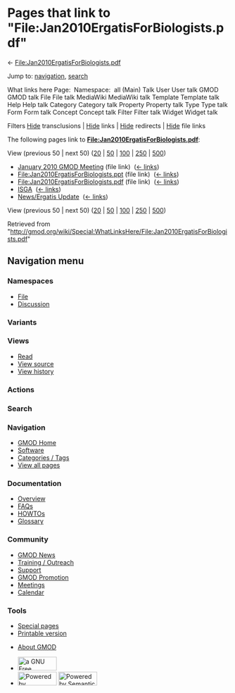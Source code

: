 <div id="mw-page-base" class="noprint">

</div>

<div id="mw-head-base" class="noprint">

</div>

<div id="content" class="mw-body" role="main">

<span id="top"></span>

<div id="mw-js-message" style="display:none;">

</div>



# <span dir="auto">Pages that link to "File:Jan2010ErgatisForBiologists.pdf"</span>

<div id="bodyContent">

<div id="contentSub">

←
[File:Jan2010ErgatisForBiologists.pdf](/wiki/File:Jan2010ErgatisForBiologists.pdf "File:Jan2010ErgatisForBiologists.pdf")

</div>

<div id="jump-to-nav" class="mw-jump">

Jump to: [navigation](#mw-navigation), [search](#p-search)

</div>

<div id="mw-content-text">

What links here Page:  Namespace:  all (Main) Talk User User talk GMOD
GMOD talk File File talk MediaWiki MediaWiki talk Template Template talk
Help Help talk Category Category talk Property Property talk Type Type
talk Form Form talk Concept Concept talk Filter Filter talk Widget
Widget talk

Filters
[Hide](/mediawiki/index.php?title=Special:WhatLinksHere/File:Jan2010ErgatisForBiologists.pdf&hidetrans=1 "Special:WhatLinksHere/File:Jan2010ErgatisForBiologists.pdf")
transclusions \|
[Hide](/mediawiki/index.php?title=Special:WhatLinksHere/File:Jan2010ErgatisForBiologists.pdf&hidelinks=1 "Special:WhatLinksHere/File:Jan2010ErgatisForBiologists.pdf")
links \|
[Hide](/mediawiki/index.php?title=Special:WhatLinksHere/File:Jan2010ErgatisForBiologists.pdf&hideredirs=1 "Special:WhatLinksHere/File:Jan2010ErgatisForBiologists.pdf")
redirects \|
[Hide](/mediawiki/index.php?title=Special:WhatLinksHere/File:Jan2010ErgatisForBiologists.pdf&hideimages=1 "Special:WhatLinksHere/File:Jan2010ErgatisForBiologists.pdf")
file links

The following pages link to
**[File:Jan2010ErgatisForBiologists.pdf](/wiki/File:Jan2010ErgatisForBiologists.pdf "File:Jan2010ErgatisForBiologists.pdf")**:

View (previous 50 \| next 50)
([20](/mediawiki/index.php?title=Special:WhatLinksHere/File:Jan2010ErgatisForBiologists.pdf&limit=20 "Special:WhatLinksHere/File:Jan2010ErgatisForBiologists.pdf")
\|
[50](/mediawiki/index.php?title=Special:WhatLinksHere/File:Jan2010ErgatisForBiologists.pdf&limit=50 "Special:WhatLinksHere/File:Jan2010ErgatisForBiologists.pdf")
\|
[100](/mediawiki/index.php?title=Special:WhatLinksHere/File:Jan2010ErgatisForBiologists.pdf&limit=100 "Special:WhatLinksHere/File:Jan2010ErgatisForBiologists.pdf")
\|
[250](/mediawiki/index.php?title=Special:WhatLinksHere/File:Jan2010ErgatisForBiologists.pdf&limit=250 "Special:WhatLinksHere/File:Jan2010ErgatisForBiologists.pdf")
\|
[500](/mediawiki/index.php?title=Special:WhatLinksHere/File:Jan2010ErgatisForBiologists.pdf&limit=500 "Special:WhatLinksHere/File:Jan2010ErgatisForBiologists.pdf"))

- [January 2010 GMOD
  Meeting](/wiki/January_2010_GMOD_Meeting "January 2010 GMOD Meeting")
  (file link) ‎ <span class="mw-whatlinkshere-tools">([←
  links](/mediawiki/index.php?title=Special:WhatLinksHere&target=January+2010+GMOD+Meeting "Special:WhatLinksHere"))</span>
- [File:Jan2010ErgatisForBiologists.ppt](/wiki/File:Jan2010ErgatisForBiologists.ppt "File:Jan2010ErgatisForBiologists.ppt")
  (file link) ‎ <span class="mw-whatlinkshere-tools">([←
  links](/mediawiki/index.php?title=Special:WhatLinksHere&target=File%3AJan2010ErgatisForBiologists.ppt "Special:WhatLinksHere"))</span>
- [File:Jan2010ErgatisForBiologists.pdf](/wiki/File:Jan2010ErgatisForBiologists.pdf "File:Jan2010ErgatisForBiologists.pdf")
  (file link) ‎ <span class="mw-whatlinkshere-tools">([←
  links](/mediawiki/index.php?title=Special:WhatLinksHere&target=File%3AJan2010ErgatisForBiologists.pdf "Special:WhatLinksHere"))</span>
- [ISGA](/wiki/ISGA "ISGA") ‎ <span class="mw-whatlinkshere-tools">([←
  links](/mediawiki/index.php?title=Special:WhatLinksHere&target=ISGA "Special:WhatLinksHere"))</span>
- [News/Ergatis Update](/wiki/News/Ergatis_Update "News/Ergatis Update")
  ‎ <span class="mw-whatlinkshere-tools">([←
  links](/mediawiki/index.php?title=Special:WhatLinksHere&target=News%2FErgatis+Update "Special:WhatLinksHere"))</span>

View (previous 50 \| next 50)
([20](/mediawiki/index.php?title=Special:WhatLinksHere/File:Jan2010ErgatisForBiologists.pdf&limit=20 "Special:WhatLinksHere/File:Jan2010ErgatisForBiologists.pdf")
\|
[50](/mediawiki/index.php?title=Special:WhatLinksHere/File:Jan2010ErgatisForBiologists.pdf&limit=50 "Special:WhatLinksHere/File:Jan2010ErgatisForBiologists.pdf")
\|
[100](/mediawiki/index.php?title=Special:WhatLinksHere/File:Jan2010ErgatisForBiologists.pdf&limit=100 "Special:WhatLinksHere/File:Jan2010ErgatisForBiologists.pdf")
\|
[250](/mediawiki/index.php?title=Special:WhatLinksHere/File:Jan2010ErgatisForBiologists.pdf&limit=250 "Special:WhatLinksHere/File:Jan2010ErgatisForBiologists.pdf")
\|
[500](/mediawiki/index.php?title=Special:WhatLinksHere/File:Jan2010ErgatisForBiologists.pdf&limit=500 "Special:WhatLinksHere/File:Jan2010ErgatisForBiologists.pdf"))

</div>

<div class="printfooter">

Retrieved from
"<http://gmod.org/wiki/Special:WhatLinksHere/File:Jan2010ErgatisForBiologists.pdf>"

</div>

<div id="catlinks" class="catlinks catlinks-allhidden">

</div>

<div class="visualClear">

</div>

</div>

</div>

<div id="mw-navigation">

## Navigation menu

<div id="mw-head">



<div id="left-navigation">

<div id="p-namespaces" class="vectorTabs" role="navigation"
aria-labelledby="p-namespaces-label">

### Namespaces

- <span id="ca-nstab-image"><a href="/wiki/File:Jan2010ErgatisForBiologists.pdf" accesskey="c"
  title="View the file page [c]">File</a></span>
- <span id="ca-talk"><a
  href="/mediawiki/index.php?title=File_talk:Jan2010ErgatisForBiologists.pdf&amp;action=edit&amp;redlink=1"
  accesskey="t"
  title="Discussion about the content page [t]">Discussion</a></span>

</div>

<div id="p-variants" class="vectorMenu emptyPortlet" role="navigation"
aria-labelledby="p-variants-label">

### 

### Variants[](#)

<div class="menu">

</div>

</div>

</div>

<div id="right-navigation">

<div id="p-views" class="vectorTabs" role="navigation"
aria-labelledby="p-views-label">

### Views

- <span id="ca-view">[Read](/wiki/File:Jan2010ErgatisForBiologists.pdf)</span>
- <span id="ca-viewsource"><a
  href="/mediawiki/index.php?title=File:Jan2010ErgatisForBiologists.pdf&amp;action=edit"
  accesskey="e" title="This page is protected.
  You can view its source [e]">View source</a></span>
- <span id="ca-history"><a
  href="/mediawiki/index.php?title=File:Jan2010ErgatisForBiologists.pdf&amp;action=history"
  accesskey="h" title="Past revisions of this page [h]">View history</a></span>

</div>

<div id="p-cactions" class="vectorMenu emptyPortlet" role="navigation"
aria-labelledby="p-cactions-label">

### Actions[](#)

<div class="menu">

</div>

</div>

<div id="p-search" role="search">

### Search

<div id="simpleSearch">

</div>

</div>

</div>

</div>

<div id="mw-panel">

<div id="p-logo" role="banner">

<a href="/wiki/Main_Page"
style="background-image: url(http://gmod.org/images/GMOD-cogs.png);"
title="Visit the main page"></a>

</div>

<div id="p-Navigation" class="portal" role="navigation"
aria-labelledby="p-Navigation-label">

### Navigation

<div class="body">

- <span id="n-GMOD-Home">[GMOD Home](/wiki/Main_Page)</span>
- <span id="n-Software">[Software](/wiki/GMOD_Components)</span>
- <span id="n-Categories-.2F-Tags">[Categories /
  Tags](/wiki/Categories)</span>
- <span id="n-View-all-pages">[View all
  pages](/wiki/Special:AllPages)</span>

</div>

</div>

<div id="p-Documentation" class="portal" role="navigation"
aria-labelledby="p-Documentation-label">

### Documentation

<div class="body">

- <span id="n-Overview">[Overview](/wiki/Overview)</span>
- <span id="n-FAQs">[FAQs](/wiki/Category:FAQ)</span>
- <span id="n-HOWTOs">[HOWTOs](/wiki/Category:HOWTO)</span>
- <span id="n-Glossary">[Glossary](/wiki/Glossary)</span>

</div>

</div>

<div id="p-Community" class="portal" role="navigation"
aria-labelledby="p-Community-label">

### Community

<div class="body">

- <span id="n-GMOD-News">[GMOD News](/wiki/GMOD_News)</span>
- <span id="n-Training-.2F-Outreach">[Training /
  Outreach](/wiki/Training_and_Outreach)</span>
- <span id="n-Support">[Support](/wiki/Support)</span>
- <span id="n-GMOD-Promotion">[GMOD
  Promotion](/wiki/GMOD_Promotion)</span>
- <span id="n-Meetings">[Meetings](/wiki/Meetings)</span>
- <span id="n-Calendar">[Calendar](/wiki/Calendar)</span>

</div>

</div>

<div id="p-tb" class="portal" role="navigation"
aria-labelledby="p-tb-label">

### Tools

<div class="body">

- <span id="t-specialpages"><a href="/wiki/Special:SpecialPages" accesskey="q"
  title="A list of all special pages [q]">Special pages</a></span>
- <span id="t-print"><a
  href="/mediawiki/index.php?title=Special:WhatLinksHere/File:Jan2010ErgatisForBiologists.pdf&amp;printable=yes"
  rel="alternate" accesskey="p"
  title="Printable version of this page [p]">Printable version</a></span>

</div>

</div>

</div>

</div>

<div id="footer" role="contentinfo">

- <span id="footer-places-about">[About
  GMOD](/wiki/GMOD:About "GMOD:About")</span>

<!-- -->

- <span id="footer-copyrightico">[<img src="http://www.gnu.org/graphics/gfdl-logo-small.png" width="88"
  height="31" alt="a GNU Free Documentation License" />](http://www.gnu.org/licenses/fdl-1.3.html)</span>
- <span id="footer-poweredbyico">[<img src="/mediawiki/skins/common/images/poweredby_mediawiki_88x31.png"
  width="88" height="31" alt="Powered by MediaWiki" />](//www.mediawiki.org/)
  [<img
  src="/mediawiki/extensions/SemanticMediaWiki/includes/../resources/images/smw_button.png"
  width="88" height="31" alt="Powered by Semantic MediaWiki" />](https://www.semantic-mediawiki.org/wiki/Semantic_MediaWiki)</span>

<div style="clear:both">

</div>

</div>
